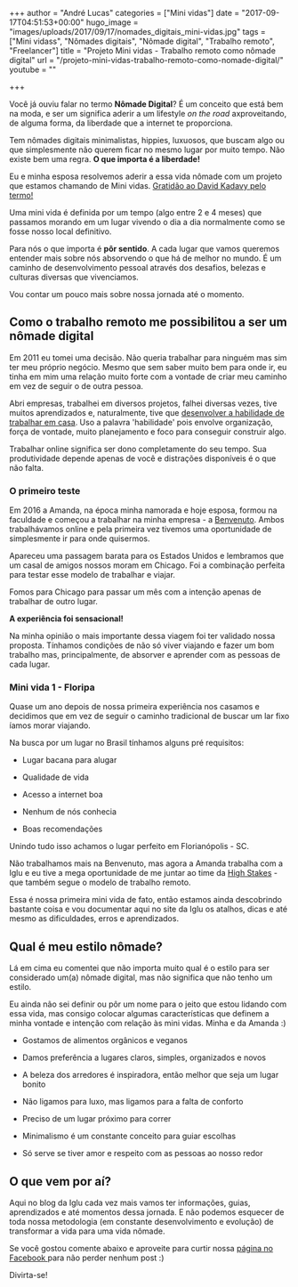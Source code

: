 +++
author = "André Lucas"
categories = ["Mini vidas"]
date = "2017-09-17T04:51:53+00:00"
hugo_image = "images/uploads/2017/09/17/nomades_digitais_mini-vidas.jpg"
tags = ["Mini vidass", "Nômades digitais", "Nômade digital", "Trabalho remoto", "Freelancer"]
title = "Projeto Mini vidas - Trabalho remoto como nômade digital"
url = "/projeto-mini-vidas-trabalho-remoto-como-nomade-digital/"
youtube = ""

+++


Você já ouviu falar no termo **Nômade Digital**? É um conceito que está bem na moda, e ser um  significa aderir a um lifestyle *on the road* axproveitando, de alguma forma, da liberdade que a internet te proporciona.

Tem nômades digitais minimalistas, hippies, luxuosos, que buscam algo ou que simplesmente não querem ficar no mesmo lugar por muito tempo. Não existe bem uma regra. **O que importa é a liberdade!**

Eu e minha esposa resolvemos aderir a essa vida nômade com um projeto que estamos chamando de Mini vidas. <a href="http://kadavy.net/blog/posts/mini-lives/" target="_blank" rel="noopener">Gratidão ao David Kadavy pelo termo!</a>

Uma mini vida é definida por um tempo (algo entre 2 e 4 meses) que passamos morando em um lugar vivendo o dia a dia normalmente como se fosse nosso local definitivo.

Para nós o que importa é **pôr sentido**. A cada lugar que vamos queremos entender mais sobre nós absorvendo o que há de melhor no mundo. É um caminho de desenvolvimento pessoal através dos desafios, belezas e culturas diversas que vivenciamos.

Vou contar um pouco mais sobre nossa jornada até o momento.

## Como o trabalho remoto me possibilitou a ser um nômade digital

Em 2011 eu tomei uma decisão. Não queria trabalhar para ninguém mas sim ter meu próprio negócio. Mesmo que sem saber muito bem para onde ir, eu tinha em mim uma relação muito forte com a vontade de criar meu caminho em vez de seguir o de outra pessoa.

Abri empresas, trabalhei em diversos projetos, falhei diversas vezes, tive muitos aprendizados e, naturalmente, tive que [desenvolver a habilidade de trabalhar em casa](https://www.igluonline.com/7-dicas-de-gerenciamento-de-projetos-para-freelancers/). Uso a palavra 'habilidade' pois envolve organização, força de vontade, muito planejamento e foco para conseguir construir algo.

Trabalhar online significa ser dono completamente do seu tempo. Sua produtividade depende apenas de você e distrações disponíveis é o que não falta.

### O primeiro teste

Em 2016 a Amanda, na época minha namorada e hoje esposa, formou na faculdade e começou a trabalhar na minha empresa - a [Benvenuto](http://www.benvenuto.com.br). Ambos trabalhávamos online e pela primeira vez tivemos uma oportunidade de simplesmente ir para onde quisermos.

Apareceu uma passagem barata para os Estados Unidos e lembramos que um casal de amigos nossos moram em Chicago. Foi a combinação perfeita para testar esse modelo de trabalhar e viajar.

Fomos para Chicago para passar um mês com a intenção apenas de trabalhar de outro lugar.

**A experiência foi sensacional!**

Na minha opinião o mais importante dessa viagem foi ter validado nossa proposta. Tínhamos condições de não só viver viajando e fazer um bom trabalho mas, principalmente, de absorver e aprender com as pessoas de cada lugar.

### Mini vida 1 - Floripa

Quase um ano depois de nossa primeira experiência nos casamos e decidimos que em vez de seguir o caminho tradicional de buscar um lar fixo íamos morar viajando.

Na busca por um lugar no Brasil tínhamos alguns pré requisitos:

* Lugar bacana para alugar

* Qualidade de vida

* Acesso a internet boa

* Nenhum de nós conhecia

* Boas recomendações

Unindo tudo isso achamos o lugar perfeito em Florianópolis - SC.

Não trabalhamos mais na Benvenuto, mas agora a Amanda trabalha com a Iglu e eu tive a mega oportunidade de me juntar ao time da [High Stakes](http://highstakes.co) - que também segue o modelo de trabalho remoto.

Essa é nossa primeira mini vida de fato, então estamos ainda descobrindo bastante coisa e vou documentar aqui no site da Iglu os atalhos, dicas e até mesmo as dificuldades, erros e aprendizados.

## Qual é meu estilo nômade?

Lá em cima eu comentei que não importa muito qual é o estilo para ser considerado um(a) nômade digital, mas não significa que não tenho um estilo.

Eu ainda não sei definir ou pôr um nome para o jeito que estou lidando com essa vida, mas consigo colocar algumas características que definem a minha vontade e intenção com relação às mini vidas. Minha e da Amanda :)

* Gostamos de alimentos orgânicos e veganos

* Damos preferência a lugares claros, simples, organizados e novos

* A beleza dos arredores é inspiradora, então melhor que seja um lugar bonito

* Não ligamos para luxo, mas ligamos para a falta de conforto

* Preciso de um lugar próximo para correr

* Minimalismo é um constante conceito para guiar escolhas

* Só serve se tiver amor e respeito com as pessoas ao nosso redor

## O que vem por aí?

Aqui no blog da Iglu cada vez mais vamos ter informações, guias, aprendizados e até momentos dessa jornada. E não podemos esquecer de toda nossa metodologia (em constante desenvolvimento e evolução) de transformar a vida para uma vida nômade.

Se você gostou comente abaixo e aproveite para curtir nossa [página no Facebook ](https://facebook.com/igluonline)para não perder nenhum post :)

Divirta-se!